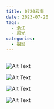 ```yaml
---
title: 0720云海
date: 2023-07-20
tags:
  - 浙江
  - 风光
categories:
  - 摄影
---
```


<img src="https://blog-1321452376.cos.ap-shanghai.myqcloud.com/%E6%91%84%E5%BD%B1%2F20230720%E4%BA%91%E6%B5%B7%2Fhaou-1011792.jpg" alt="">

<!-- more -->

![Alt Text](https://blog-1321452376.cos.ap-shanghai.myqcloud.com/%E6%91%84%E5%BD%B1%2F20230720%E4%BA%91%E6%B5%B7%2Fhaou-1011833.jpg)

![Alt Text](https://blog-1321452376.cos.ap-shanghai.myqcloud.com/%E6%91%84%E5%BD%B1%2F20230720%E4%BA%91%E6%B5%B7%2Fhaou-1011874.jpg)

![Alt Text](https://blog-1321452376.cos.ap-shanghai.myqcloud.com/%E6%91%84%E5%BD%B1%2F20230720%E4%BA%91%E6%B5%B7%2Fhaou-1011915.jpg)

![Alt Text](https://blog-1321452376.cos.ap-shanghai.myqcloud.com/%E6%91%84%E5%BD%B1%2F20230720%E4%BA%91%E6%B5%B7%2Fhaou-1011956.jpg)
